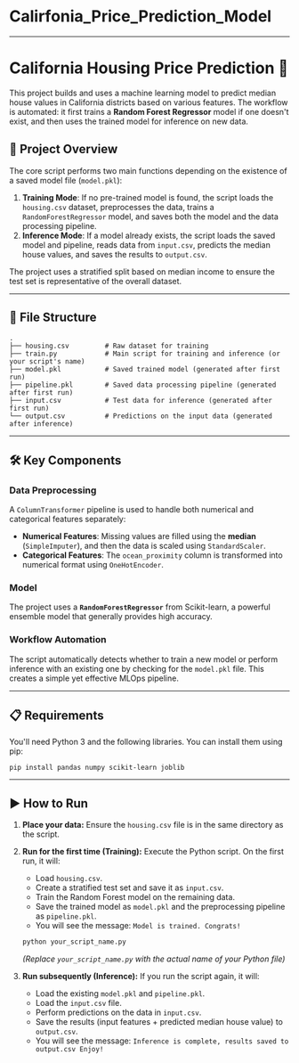 # Calirfonia_Price_Prediction_Model



-----

# California Housing Price Prediction 🏡

This project builds and uses a machine learning model to predict median house values in California districts based on various features. The workflow is automated: it first trains a **Random Forest Regressor** model if one doesn't exist, and then uses the trained model for inference on new data.

## 🚀 Project Overview

The core script performs two main functions depending on the existence of a saved model file (`model.pkl`):

1.  **Training Mode**: If no pre-trained model is found, the script loads the `housing.csv` dataset, preprocesses the data, trains a `RandomForestRegressor` model, and saves both the model and the data processing pipeline.
2.  **Inference Mode**: If a model already exists, the script loads the saved model and pipeline, reads data from `input.csv`, predicts the median house values, and saves the results to `output.csv`.

The project uses a stratified split based on median income to ensure the test set is representative of the overall dataset.

-----

## 📂 File Structure

```
.
├── housing.csv         # Raw dataset for training
├── train.py            # Main script for training and inference (or your script's name)
├── model.pkl           # Saved trained model (generated after first run)
├── pipeline.pkl        # Saved data processing pipeline (generated after first run)
├── input.csv           # Test data for inference (generated after first run)
└── output.csv          # Predictions on the input data (generated after inference)
```

-----

## 🛠️ Key Components

### Data Preprocessing

A `ColumnTransformer` pipeline is used to handle both numerical and categorical features separately:

  * **Numerical Features**: Missing values are filled using the **median** (`SimpleImputer`), and then the data is scaled using `StandardScaler`.
  * **Categorical Features**: The `ocean_proximity` column is transformed into numerical format using `OneHotEncoder`.

### Model

The project uses a **`RandomForestRegressor`** from Scikit-learn, a powerful ensemble model that generally provides high accuracy.

### Workflow Automation

The script automatically detects whether to train a new model or perform inference with an existing one by checking for the `model.pkl` file. This creates a simple yet effective MLOps pipeline.

-----

## 📋 Requirements

You'll need Python 3 and the following libraries. You can install them using pip:

```bash
pip install pandas numpy scikit-learn joblib
```

-----

## ▶️ How to Run

1.  **Place your data:** Ensure the `housing.csv` file is in the same directory as the script.

2.  **Run for the first time (Training):**
    Execute the Python script. On the first run, it will:

      * Load `housing.csv`.
      * Create a stratified test set and save it as `input.csv`.
      * Train the Random Forest model on the remaining data.
      * Save the trained model as `model.pkl` and the preprocessing pipeline as `pipeline.pkl`.
      * You will see the message: `Model is trained. Congrats!`

    <!-- end list -->

    ```bash
    python your_script_name.py
    ```

    *(Replace `your_script_name.py` with the actual name of your Python file)*

3.  **Run subsequently (Inference):**
    If you run the script again, it will:

      * Load the existing `model.pkl` and `pipeline.pkl`.
      * Load the `input.csv` file.
      * Perform predictions on the data in `input.csv`.
      * Save the results (input features + predicted median house value) to `output.csv`.
      * You will see the message: `Inference is complete, results saved to output.csv Enjoy!`
